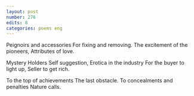 ```yaml
---
layout: post
number: 276
edits: 8
categories: poems eng
---
```


Peignoirs and accessories 
For fixing and removing. 
The excitement of the pioneers,
Attributes of love.

Mystery Holders
Self suggestion,
Erotica in the industry
For the buyer to light up,
Seller to get rich.

To the top of achievements 
The last obstacle.
To concealments and penalties
Nature calls.
